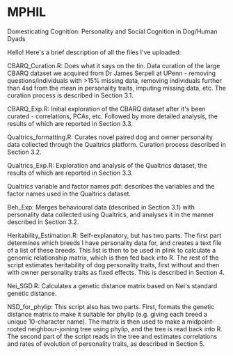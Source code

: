 # MPHIL
Domesticating Cognition: Personality and Social Cognition in Dog/Human Dyads

Hello! Here's a brief description of all the files I've uploaded:

CBARQ_Curation.R: Does what it says on the tin. Data curation of the large CBARQ dataset we acquired from Dr James Serpell at UPenn - removing questions/individuals with >15% missing data, removing individuals further than 4sd from the mean in personality traits, imputing missing data, etc. The curation process is described in Section 3.1.

CBARQ_Exp.R: Initial exploration of the CBARQ dataset after it's been curated - correlations, PCAs, etc. Followed by more detailed analysis, the results of which are reported in Section 3.3. 

Qualtrics_formatting.R: Curates novel paired dog and owner personality data collected through the Qualtrics platform. Curation process described in Section 3.2.

Qualtrics_Exp.R: Exploration and analysis of the Qualtrics dataset, the results of which are reported in Section 3.3.

Qualtrics variable and factor names.pdf: describes the variables and the factor names used in the Qualtrics dataset.

Beh_Exp: Merges behavioural data (described in Section 3.1) with personality data collected using Qualtrics, and analyses it in the manner described in Section 3.2.

Heritability_Estimation.R: Self-explanatory, but has two parts. The first part determines which breeds I have personality data for, and creates a text file of a list of these breeds. This list is then to be used in plink to calculate a genomic relationship matrix, which is then fed back into R. The rest of the script estimates heritability of dog personality traits, first without and then with owner personality traits as fixed effects. This is described in Section 4.

Nei_SGD.R: Calculates a genetic distance matrix based on Nei's standard genetic distance.

NSD_for_phylip: This script also has two parts. First, formats the genetic distance matrix to make it suitable for phylip (e.g. giving each breed a unique 10-character name). The matrix is then used to make a midpoint-rooted neighbour-joining tree using phylip, and the tree is read back into R. The second part of the script reads in the tree and estimates correlations and rates of evolution of personality traits, as described in Section 5.

